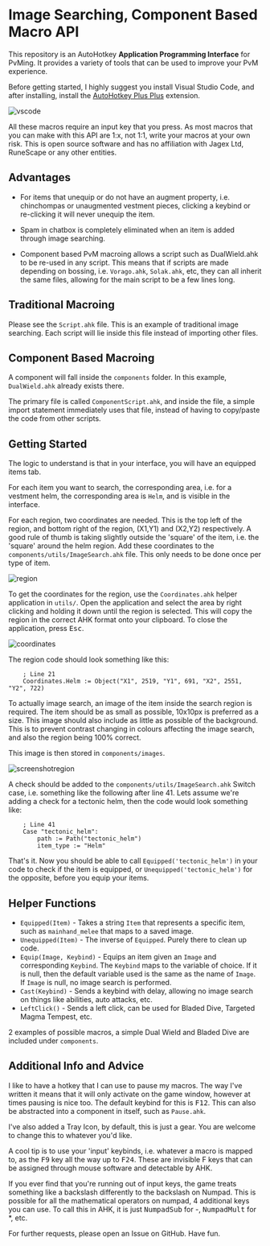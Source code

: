 # Image Searching, Component Based Macro API

This repository is an AutoHotkey **Application Programming Interface** for PvMing. It provides a variety of tools that can be used to improve your PvM experience.

Before getting started, I highly suggest you install Visual Studio Code, and after installing, install the [AutoHotkey Plus Plus](https://marketplace.visualstudio.com/items?itemName=mark-wiemer.vscode-autohotkey-plus-plus) extension.

![vscode](https://puu.sh/JgNGB.png)

All these macros require an input key that you press. As most macros that you can make with this API are 1:x, not 1:1, write your macros at your own risk. This is open source software and has no affiliation with Jagex Ltd, RuneScape or any other entities.

## Advantages

- For items that unequip or do not have an augment property, i.e. chinchompas or unaugmented vestment pieces, clicking a keybind or re-clicking it will never unequip the item.

- Spam in chatbox is completely eliminated when an item is added through image searching.

- Component based PvM macroing allows a script such as DualWield.ahk to be re-used in any script. This means that if scripts are made depending on bossing, i.e. `Vorago.ahk`, `Solak.ahk`, etc, they can all inherit the same files, allowing for the main script to be a few lines long.

## Traditional Macroing

Please see the `Script.ahk` file. This is an example of traditional image searching. Each script will lie inside this file instead of importing other files. 

## Component Based Macroing

A component will fall inside the `components` folder. In this example, `DualWield.ahk` already exists there. 

The primary file is called `ComponentScript.ahk`, and inside the file, a simple import statement immediately uses that file, instead of having to copy/paste the code from other scripts.

## Getting Started

The logic to understand is that in your interface, you will have an equipped items tab. 

For each item you want to search, the corresponding area, i.e. for a vestment helm, the corresponding area is `Helm`, and is visible in the interface. 

For each region, two coordinates are needed. This is the top left of the region, and bottom right of the region, (X1,Y1) and (X2,Y2) respectively. A good rule of thumb is taking slightly outside the 'square' of the item, i.e. the 'square' around the helm region. Add these coordinates to the `components/utils/ImageSearch.ahk` file. This only needs to be done once per type of item.

![region](https://puu.sh/JgNHO.png)

To get the coordinates for the region, use the `Coordinates.ahk` helper application in `utils/`.
Open the application and select the area by right clicking and holding it down until the region is selected. This will copy the region in the correct AHK format onto your clipboard. To close the application, press <kbd>Esc</kbd>.

![coordinates](https://puu.sh/JhqcO.png)

The region code should look something like this:

```ahk
    ; Line 21
    Coordinates.Helm := Object("X1", 2519, "Y1", 691, "X2", 2551, "Y2", 722)
```

To actually image search, an image of the item inside the search region is required. The item should be as small as possible, 10x10px is preferred as a size. This image should also include as little as possible of the background. This is to prevent contrast changing in colours affecting the image search, and also the region being 100% correct.

This image is then stored in `components/images`. 

![screenshotregion](https://puu.sh/JgNIa.png)

A check should be added to the `components/utils/ImageSearch.ahk` Switch case, i.e. something like the following after line 41. Lets assume we're adding a check for a tectonic helm, then the code would look something like:

```ahk
    ; Line 41
    Case "tectonic_helm":
        path := Path("tectonic_helm")
        item_type := "Helm"
```

That's it. Now you should be able to call `Equipped('tectonic_helm')` in your code to check if the item is equipped, or `Unequipped('tectonic_helm')` for the opposite, before you equip your items.

## Helper Functions

- `Equipped(Item)` - Takes a string `Item` that represents a specific item, such as `mainhand_melee` that maps to a saved image.
- `Unequipped(Item)` - The inverse of `Equipped`. Purely there to clean up code.
- `Equip(Image, Keybind)` - Equips an item given an `Image` and corresponding `Keybind`. The `Keybind` maps to the variable of choice. If it is null, then the default variable used is the same as the name of `Image`. If `Image` is null, no image search is performed.
- `Cast(Keybind)` - Sends a keybind with delay, allowing no image search on things like abilities, auto attacks, etc.
- `LeftClick()` - Sends a left click, can be used for Bladed Dive, Targeted Magma Tempest, etc.

2 examples of possible macros, a simple Dual Wield and Bladed Dive are included under `components`.

## Additional Info and Advice

I like to have a hotkey that I can use to pause my macros. The way I've written it means that it will only activate on the game window, however at times pausing is nice too. The default keybind for this is <kbd>F12</kbd>. This can also be abstracted into a component in itself, such as `Pause.ahk`.

I've also added a Tray Icon, by default, this is just a gear. You are welcome to change this to whatever you'd like. 

A cool tip is to use your 'input' keybinds, i.e. whatever a macro is mapped to, as the <kbd>F9</kbd> key all the way up to <kbd>F24</kbd>. These are invisible F keys that can be assigned through mouse software and detectable by AHK.

If you ever find that you're running out of input keys, the game treats something like a backslash differently to the backslash on Numpad. This is possible for all the mathematical operators on numpad, 4 additional keys you can use. To call this in AHK, it is just <kbd>NumpadSub</kbd> for -, <kbd>NumpadMult</kbd> for *, etc.

For further requests, please open an Issue on GitHub. Have fun.